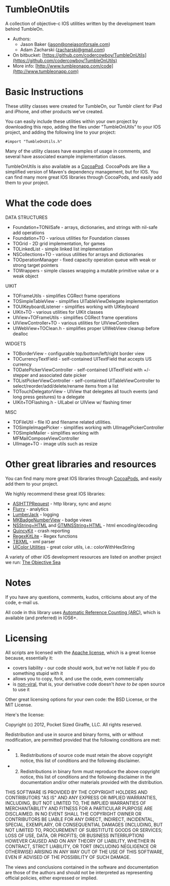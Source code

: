 TumbleOnUtils
==============

A collection of objective-c IOS utilities written by the development team behind TumbleOn. 

* Authors: 
    * Jason Baker ([jason@onejasonforsale.com](mailto:jason@onejasonforsale.com)) 
    * Adam Zacharski ([zacharski@gmail.com](mailto:zacharski@gmail.com))
* On bitbucket: [https://github.com/codercowboy/TumbleOnUtils](https://github.com/codercowboy/TumbleOnUtils)
* More info: [http://www.tumbleonapp.com/code](http://www.tumbleonapp.com)

Basic Instructions
==================

These utility classes were created for TumbleOn, our Tumblr client for iPad and iPhone, and other products we've created.

You can easily include these utilities within your own project by downloading this repo, adding the files under "TumbleOnUtils" to your IOS project, and adding the following line to your project:

    #import "TumbleOnUtils.h"

Many of the utility classes have examples of usage in comments, and several have associated example implementation classes.

TumbleOnUtils is also available as a [CocoaPod](http://cocoapods.org/?q=tumble). CocoaPods are like a simplified version of Maven's dependency management, but for IOS. You can find many more great IOS libraries through CocoaPods, and easily add them to your project.  

What the code does
==================


DATA STRUCTURES
* Foundation+TONilSafe - arrays, dictionaries, and strings with nil-safe add operations
* Foundation+TO - various utilities for Foundation classes
* TOGrid - 2D grid implementation, for games
* TOLinkedList - simple linked list implementation
* NSCollections+TO - various utilities for arrays and dictionaries
* TOOperationManager - fixed capacity operation queue with weak or strong target pointers
* TOWrappers - simple classes wrapping a mutable primitive value or a weak object

UIKIT

* TOFrameUtils - simplifies CGRect frame operations
* TOSimpleTableView - simplifies UITableViewDelegate implementation
* TOUIKeyboardListener - simplifies working with UIKeyboard
* UIKit+TO - various utilities for UIKit classes
* UIView+TOFrameUtils - simplifies CGRect frame operations
* UIViewController+TO - various utilities for UIViewControllers
* UIWebView+TOClean.h - simplifies proper UIWebView cleanup before dealloc

WIDGETS

* TOBorderView - configurable top/bottom/left/right border view
* TOCurrencyTextField - self-contained UITextField that accepts US currency
* TODatePickerViewController - self-contained UITextField with +/- stepper and associated date picker
* TOListPickerViewController - self-containted UITableViewController to select/reorder/add/delete/rename items from a list
* TOTouchDelegatorView - UIView that delegates all touch events (and long press gestures) to a delegate
* UIKit+TOFlashing.h - UILabel or UIView w/ flashing timer

MISC

* TOFileUtil - file IO and filename related utilities.
* TOSimpleImagePicker - simplifies working with UIImagePickerController
* TOSimpleMailer - simplifies working with MFMailComposeViewController
* UIImage+TO - image utils such as resize


Other great libraries and resources
===================================

You can find many more great IOS libraries through [CocoaPods](http://cocoapods.org/?q=tumble), and easily add them to your project.  


We highly recommend these great IOS libraries:

* [ASIHTTPRequest](http://allseeing-i.com/ASIHTTPRequest/) - http library, sync and async
* [Flurry](http://www.flurry.com/) - analytics
* [LumberJack](https://github.com/robbiehanson/CocoaLumberjack) - logging
* [MKBadgeNumberView](https://github.com/michaelkamprath/iPhoneMK/tree/master/Views/MKNumberBadgeView) - badge views
* [NSString+HTML](https://github.com/mwaterfall/MWFeedParser/tree/master/Classes) and [GTMNSString+HTML](http://code.google.com/p/google-toolbox-for-mac/source/browse/trunk/Foundation/?r=314) - html encoding/decoding
* [QuincyKit](http://quincykit.net/) - crash reporting
* [RegexKitLite](http://regexkit.sourceforge.net/RegexKitLite/) - Regex functions
* [TBXML](http://www.tbxml.co.uk/TBXML/TBXML_Free.html) - xml parser
* [UIColor Utilities](http://arstechnica.com/apple/2009/02/iphone-development-accessing-uicolor-components/) - great color utils, i.e.: colorWithHexString

A variety of other iOS development resources are listed on another project we run: [The Objective Sea](http://www.theobjectivesea.com)

Notes
=====

If you have any questions, comments, kudos, criticisms about any of the code, e-mail us. 

All code in this library uses [Automatic Reference Counting (ARC)](http://developer.apple.com/library/mac/#releasenotes/ObjectiveC/RN-TransitioningToARC/Introduction/Introduction.html), which is available (and preferred) in IOS6+. 

Licensing
=========

All scripts are licensed with the [Apache license](http://en.wikipedia.org/wiki/Apache_license), which is a great license because, essentially it:

* covers liability - our code should work, but we're not liable if you do something stupid with it
* allows you to copy, fork, and use the code, even commercially
* is [non-viral](http://en.wikipedia.org/wiki/Viral_license), that is, your derivative code doesn't *have to be* open source to use it

Other great licensing options for your own code: the BSD License, or the MIT License.

Here's the license:

Copyright (c) 2012, Pocket Sized Giraffe, LLC. All rights reserved.

Redistribution and use in source and binary forms, with or without
modification, are permitted provided that the following conditions are met:
* 1. Redistributions of source code must retain the above copyright notice, this
list of conditions and the following disclaimer.
* 2. Redistributions in binary form must reproduce the above copyright notice,
this list of conditions and the following disclaimer in the documentation
and/or other materials provided with the distribution.
  
THIS SOFTWARE IS PROVIDED BY THE COPYRIGHT HOLDERS AND CONTRIBUTORS "AS IS" AND
ANY EXPRESS OR IMPLIED WARRANTIES, INCLUDING, BUT NOT LIMITED TO, THE IMPLIED
WARRANTIES OF MERCHANTABILITY AND FITNESS FOR A PARTICULAR PURPOSE ARE
DISCLAIMED. IN NO EVENT SHALL THE COPYRIGHT OWNER OR CONTRIBUTORS BE LIABLE FOR
ANY DIRECT, INDIRECT, INCIDENTAL, SPECIAL, EXEMPLARY, OR CONSEQUENTIAL DAMAGES
(INCLUDING, BUT NOT LIMITED TO, PROCUREMENT OF SUBSTITUTE GOODS OR SERVICES;
LOSS OF USE, DATA, OR PROFITS; OR BUSINESS INTERRUPTION) HOWEVER CAUSED AND
ON ANY THEORY OF LIABILITY, WHETHER IN CONTRACT, STRICT LIABILITY, OR TORT
(INCLUDING NEGLIGENCE OR OTHERWISE) ARISING IN ANY WAY OUT OF THE USE OF THIS
SOFTWARE, EVEN IF ADVISED OF THE POSSIBILITY OF SUCH DAMAGE.
  
The views and conclusions contained in the software and documentation are those
of the authors and should not be interpreted as representing official policies,
either expressed or implied.
